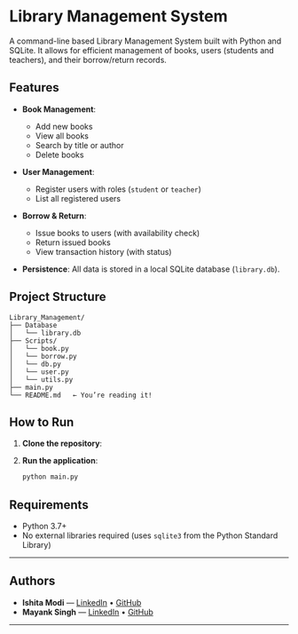 # Library Management System

A command-line based Library Management System built with Python and SQLite. It allows for efficient management of books, users (students and teachers), and their borrow/return records.

## Features

- **Book Management**:
  - Add new books
  - View all books
  - Search by title or author
  - Delete books

- **User Management**:
  - Register users with roles (`student` or `teacher`)
  - List all registered users

- **Borrow & Return**:
  - Issue books to users (with availability check)
  - Return issued books
  - View transaction history (with status)

- **Persistence**: All data is stored in a local SQLite database (`library.db`).

## Project Structure

```
Library_Management/
├── Database
│   └── library.db 
├── Scripts/
│   └── book.py   
│   └── borrow.py
│   └── db.py                       
│   └── user.py         
│   └── utils.py
├── main.py
└── README.md   ← You’re reading it! 
```

## How to Run

1. **Clone the repository**:

2. **Run the application**:
   ```bash
   python main.py
   ```

## Requirements

- Python 3.7+
- No external libraries required (uses `sqlite3` from the Python Standard Library)
 
---

## Authors
- **Ishita Modi** — [LinkedIn](https://www.linkedin.com/in/ishita-modi-155676341/) • [GitHub](https://github.com/ishita230105)
- **Mayank Singh** — [LinkedIn](https://www.linkedin.com/in/mayank-singh-367572246/) • [GitHub](https://github.com/thakurmayanksingh)
 
---


